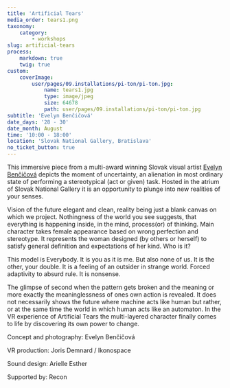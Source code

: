 ```yaml
---
title: 'Artificial Tears'
media_order: tears1.png
taxonomy:
    category:
        - workshops
slug: artificial-tears
process:
    markdown: true
    twig: true
custom:
    coverImage:
        user/pages/09.installations/pi-ton/pi-ton.jpg:
            name: tears1.jpg
            type: image/jpeg
            size: 64678
            path: user/pages/09.installations/pi-ton/pi-ton.jpg
subtitle: 'Evelyn Benčičová'
date_days: '28 - 30'
date_month: August
time: '10:00 - 18:00'
location: 'Slovak National Gallery, Bratislava'
no_ticket_button: true
---
```


This immersive piece from a multi-award winning Slovak visual artist [Evelyn Benčičová](https://sensorium.is/speakers/01.evelyn-bencicova) depicts the moment of uncertainty, an alienation in most ordinary state of performing a stereotypical (act or given) task. Hosted in the atrium of Slovak National Gallery it is an opportunity to plunge into new realities of your senses.


Vision of the future elegant and clean, reality being just a blank canvas on which we project. Nothingness of the world you see suggests, that everything is happening inside, in the mind, process(or) of thinking. Main character takes female appearance based on wrong perfection and stereotype. It represents the woman designed (by others or herself) to satisfy general definition and expectations of her kind. Who is it?


This model is Everybody. It is you as it is me. But also none of us. It is the other, your double. It is a feeling of an outsider in strange world. Forced adaptivity to absurd rule. It is nonsense.


The glimpse of second when the pattern gets broken and the meaning or more exactly the meaninglessness of ones own action is revealed. It does not necessarily shows the future where machine acts like human but rather, or at the same time the world in which human acts like an automaton.
In the VR experience of Artificial Tears the multi-layered character finally comes to life by discovering its own power to change.



Concept and photography: Evelyn Benčičová

VR production: Joris Demnard / Ikonospace

Sound design: Arielle Esther

Supported by: Recon
